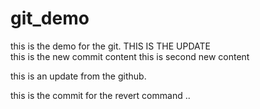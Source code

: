 # git_demo
this is the demo for the git.
THIS IS THE UPDATE   
this is the new commit content 
this is second new content      

this is an update from the github.

this is the commit for the revert command ..
